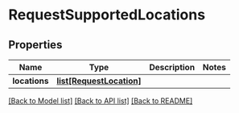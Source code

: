 # RequestSupportedLocations

## Properties
Name | Type | Description | Notes
------------ | ------------- | ------------- | -------------
**locations** | [**list[RequestLocation]**](RequestLocation.md) |  | 

[[Back to Model list]](../README.md#documentation-for-models) [[Back to API list]](../README.md#documentation-for-api-endpoints) [[Back to README]](../README.md)


